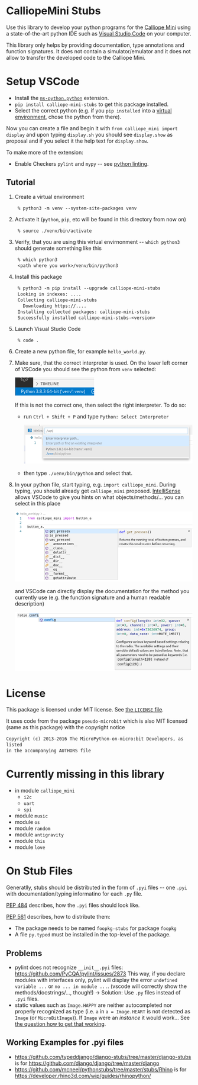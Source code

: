 # CalliopeMini Stubs

Use this library to develop your python programs for the
[Calliope Mini](https://calliope.cc/)
using a state-of-the-art python IDE such as
[Visual Studio Code](https://code.visualstudio.com/)
on your computer.

This library only helps by providing documentation, type annotations and
function signatures.
It does not contain a simulator/emulator and it does not allow to transfer the
developed code to the Calliope Mini.



# Setup VSCode

- Install the [`ms-python.python`](https://marketplace.visualstudio.com/items?itemName=ms-python.python) extension.
- `pip install calliope-mini-stubs` to get this package installed.
- Select the correct python (e.g. if you `pip installed` into a
  [virtual environment](https://docs.python.org/3/tutorial/venv.html),
  chose the python from there).

Now you can create a file and begin it with `from calliope_mini import display`
and upon typing `display.sh` you should see `display.show` as proposal and if
you select it the help text for `display.show`.

To make more of the extension:

- Enable Checkers `pylint` and `mypy` -- see [python linting](https://code.visualstudio.com/docs/python/linting).


## Tutorial

1. Create a virtual environment

        % python3 -m venv --system-site-packages venv

1. Activate it (`python`, `pip`, etc will be found in this directory from now on)

        % source ./venv/bin/activate

1. Verify, that you are using this virtual envirnonment -- `which python3` should generate something like this

        % which python3
        <path where you work>/venv/bin/python3

1. Install this package

        % python3 -m pip install --upgrade calliope-mini-stubs
        Looking in indexes: ....
        Collecting calliope-mini-stubs
          Downloading https://....
        Installing collected packages: calliope-mini-stubs
        Successfully installed calliope-mini-stubs-<version>

1. Launch Visual Studio Code

        % code .

1. Create a new python file, for example `hello_world.py`.
1. Make sure, that the correct interpreter is used.
   On the lower left corner of VSCode you should see the python from `venv` selected:

    ![VSCode displaying the current version of python used](selected_python.png)

    If this is not the correct one, then select the right interpreter.
    To do so:
    - run `Ctrl + Shift + P` and type `Python: Select Interpreter`

        ![VSCode prompt to enter the path to python](select_correct_python.png)

    - then type `./venv/bin/python` and select that.
1. In your python file, start typing, e.g. `import calliope_mini`.
   During typing, you should already get `calliope_mini` proposed.
   [IntelliSense](https://code.visualstudio.com/docs/editor/intellisense)
   allows VSCode to give you hints on what objects/methods/... you can select in this place

    ![Intellisense proposes buttons A and B to chose from](intellisense_button_proposal.png)

   and VSCode can directly display the documentation for the method you currently use
   (e.g. the function signature and a human readable description)

    ![Intellisense shows radio documentation](intellisense_radio_documentation.png)


# License

This package is licensed under MIT license.
See [the `LICENSE` file](LICENSE).

It uses code from the package `pseudo-microbit` which is also MIT licensed
(same as this package) with the copyright notice

    Copyright (c) 2013-2016 The MicroPython-on-micro:bit Developers, as listed
    in the accompanying AUTHORS file


# Currently missing in this library

- in module `calliope_mini`
  - `i2c`
  - `uart`
  - `spi`
- module `music`
- module `os`
- module `random`
- module `antigravity`
- module `this`
- module `love`



# On Stub Files

Generatlly, stubs should be distributed in the form of `.pyi` files -- one
`.pyi` with documentation/typing informatino for each `.py` file.

[PEP 484](https://www.python.org/dev/peps/pep-0484/)
describes, how the `.pyi` files should look like.

[PEP 561](https://www.python.org/dev/peps/pep-0561/)
describes, how to distribute them:
- The package needs to be named `foopkg-stubs` for package `foopkg`
- A file `py.typed` must be installed in the top-level of the package.


## Problems

- pylint does not recognize `__init__.pyi` files: https://github.com/PyCQA/pylint/issues/2873
  This way, if you declare modules with interfaces only, pylint will display the error `undefined variable ...` or `no ... in module ...`.
  (vscode will correctly show the methods/docstrings/..., though!)
  -> Solution: Use `.py` files instead of `.pyi` files.
- static values such as `Image.HAPPY` are neither autocompleted nor properly
  recognized as type (i.e. `a` in `a = Image.HEART` is not detected as `Image`
  (or `MicroBitImage`)).
  If `Image` were an _instance_ it would work...
  See [the question how to get that working](https://stackoverflow.com/q/61231863/2165903).


## Working Examples for .pyi files


- https://github.com/typeddjango/django-stubs/tree/master/django-stubs
  is for https://github.com/django/django/tree/master/django
- https://github.com/mcneel/pythonstubs/tree/master/stubs/Rhino
  is for https://developer.rhino3d.com/wip/guides/rhinopython/
